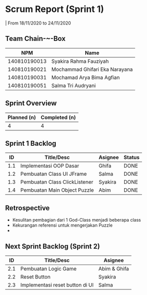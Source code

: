 # Scrum Report (Sprint 1)
| From 18/11/2020 to 24/11/2020

## Team Chain-~-Box
| NPM           | Name                            |
| ------------- |-------------------------------- |
| 140810190013  | Syakira Rahma Fauziyah          |
| 140810190021  | Mochammad Ghifari Eka Narayana  |
| 140810190031  | Mochamad Arya Bima Agfian       |
| 140810190051  | Salma Tri Audryani              |

## Sprint Overview
| Planned (n)   | Completed (n) |
| ------------- |-------------- |
| 4             | 4             |

## Sprint 1 Backlog

| ID  | Title/Desc | Asignee | Status |
| --- | ---------- | ------- | ------ |
| 1.1 | Implementasi OOP Dasar | Ghifa | DONE | 
| 1.2 | Pembuatan Class UI JFrame | Salma | DONE | 
| 1.3 | Pembuatan Class ClickListener | Syakira | DONE | 
| 1.4 | Pembuatan Main Object Puzzle | Abim | DONE | 

## Retrospective 

-	Kesulitan pembagian dari 1 God-Class menjadi beberapa class 
-	Kekurangan referensi untuk mengerjakan Puzzle 
-	

## Next Sprint Backlog (Sprint 2)
| ID  | Title/Desc | Asignee | 
| --- | ---------- | ------- | 
| 2.1 | Pembuatan Logic Game | Abim & Ghifa | 
| 2.2 | Reset Button | Syakira | 
| 2.3 | Implementasi reset button di UI | Salma | 